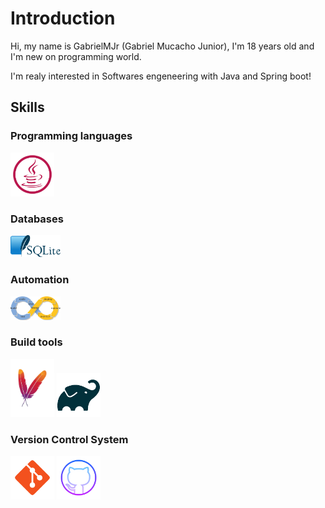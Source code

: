 <html>
<head>
<meta charset="utf-8"
<meta name="viewport" content="width=device-width,
initial-scale=1.0"/>
</head>
  
<body>
<h1>Introduction</h1>
<p>Hi, my name is GabrielMJr (Gabriel Mucacho Junior), I'm 18 years old and I'm new on programming world.</p>
<p>I'm realy interested in Softwares engeneering with Java and Spring boot!</p>
    
<h2>Skills</h2>
<h3>Programming languages</h3>
<img width="70px" src="https://raw.githubusercontent.com/gabrielmjr/gabrielmjr/main/images/java.svg">

<h3>Databases</h3>
<img width="80px" src="https://raw.githubusercontent.com/gabrielmjr/gabrielmjr/main/images/sqlite.png"/>

<h3>Automation</h3>
<img width="80px" src="https://raw.githubusercontent.com/gabrielmjr/gabrielmjr/main/images/ci-cd.png"/>

<h3>Build tools</h3>

<img width="70px" src="https://raw.githubusercontent.com/gabrielmjr/gabrielmjr/main/images/maven.png"/>    <img width="70px" src="https://raw.githubusercontent.com/gabrielmjr/gabrielmjr/main/images/gradle.png"/>

<h3>Version Control System</h3>

<img width="70px" src="https://raw.githubusercontent.com/gabrielmjr/gabrielmjr/main/images/git.png"/>   <img width="70px" src="https://raw.githubusercontent.com/gabrielmjr/gabrielmjr/main/images/github.png"/>

</body>
</html>
